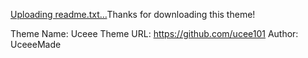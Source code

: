 [Uploading readme.txt…]()Thanks for downloading this theme!

Theme Name: Uceee
Theme URL: https://github.com/ucee101
Author: UceeeMade

